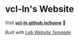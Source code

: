 
# vcl-ln's Website

Visit **[vcl-ln.github.io/home](https://vcl-ln.github.io/home)** 🚀

_Built with [Lab Website Template](https://greene-lab.gitbook.io/lab-website-template-docs)_

